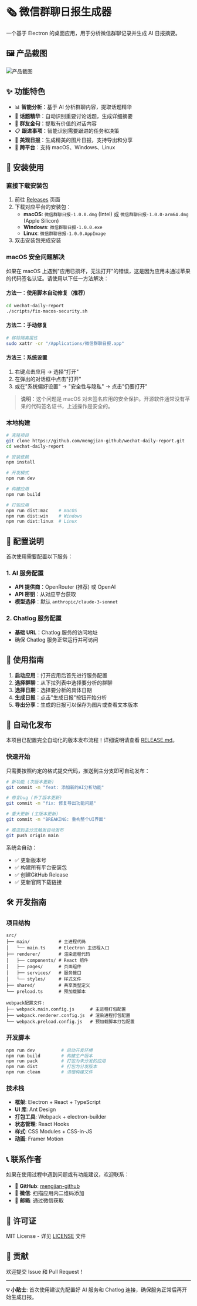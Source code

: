 # 🗞️ 微信群聊日报生成器

一个基于 Electron 的桌面应用，用于分析微信群聊记录并生成 AI 日报摘要。

## 🖼️ 产品截图

![产品截图](public/images/product.png)

## ✨ 功能特色

- 📊 **智能分析**：基于 AI 分析群聊内容，提取话题精华
- 🎯 **话题精华**：自动识别重要讨论话题，生成详细摘要
- 💬 **群友金句**：提取有价值的对话内容
- 📋 **跟进事项**：智能识别需要跟进的任务和决策
- 🎨 **美观日报**：生成精美的图片日报，支持导出和分享
- 📱 **跨平台**：支持 macOS、Windows、Linux

## 🚀 安装使用

### 直接下载安装包

1. 前往 [Releases](https://github.com/mengjian-github/wechat-daily-report/releases) 页面
2. 下载对应平台的安装包：
   - **macOS**: `微信群聊日报-1.0.0.dmg` (Intel) 或 `微信群聊日报-1.0.0-arm64.dmg` (Apple Silicon)
   - **Windows**: `微信群聊日报-1.0.0.exe`
   - **Linux**: `微信群聊日报-1.0.0.AppImage`
3. 双击安装包完成安装

### macOS 安全问题解决

如果在 macOS 上遇到"应用已损坏，无法打开"的错误，这是因为应用未通过苹果的代码签名认证。请使用以下任一方法解决：

#### 方法一：使用脚本自动修复（推荐）

```bash
cd wechat-daily-report
./scripts/fix-macos-security.sh
```

#### 方法二：手动修复

```bash
# 移除隔离属性
sudo xattr -cr "/Applications/微信群聊日报.app"
```

#### 方法三：系统设置

1. 右键点击应用 → 选择"打开"
2. 在弹出的对话框中点击"打开"
3. 或在"系统偏好设置" → "安全性与隐私" → 点击"仍要打开"

> **说明**：这个问题是 macOS 对未签名应用的安全保护。开源软件通常没有苹果的代码签名证书，上述操作是安全的。

### 本地构建

```bash
# 克隆项目
git clone https://github.com/mengjian-github/wechat-daily-report.git
cd wechat-daily-report

# 安装依赖
npm install

# 开发模式
npm run dev

# 构建应用
npm run build

# 打包应用
npm run dist:mac    # macOS
npm run dist:win    # Windows
npm run dist:linux  # Linux
```

## 🔧 配置说明

首次使用需要配置以下服务：

### 1. AI 服务配置
- **API 提供商**：OpenRouter (推荐) 或 OpenAI
- **API 密钥**：从对应平台获取
- **模型选择**：默认 `anthropic/claude-3-sonnet`

### 2. Chatlog 服务配置
- **基础 URL**：Chatlog 服务的访问地址
- 确保 Chatlog 服务正常运行并可访问

## 📖 使用指南

1. **启动应用**：打开应用后首先进行服务配置
2. **选择群聊**：从下拉列表中选择要分析的群聊
3. **选择日期**：选择要分析的具体日期
4. **生成日报**：点击"生成日报"按钮开始分析
5. **导出分享**：生成的日报可以保存为图片或查看文本版本

## 🚀 自动化发布

本项目已配置完全自动化的版本发布流程！详细说明请查看 [RELEASE.md](RELEASE.md)。

### 快速开始
只需要按照约定的格式提交代码，推送到主分支即可自动发布：

```bash
# 新功能 (次版本更新)
git commit -m "feat: 添加新的AI分析功能"

# 修复bug (补丁版本更新)  
git commit -m "fix: 修复导出功能问题"

# 重大更新 (主版本更新)
git commit -m "BREAKING: 重构整个UI界面"

# 推送到主分支触发自动发布
git push origin main
```

系统会自动：
- ✅ 更新版本号
- ✅ 构建所有平台安装包
- ✅ 创建GitHub Release
- ✅ 更新官网下载链接

## 🛠️ 开发指南

### 项目结构

```
src/
├── main/           # 主进程代码
│   └── main.ts     # Electron 主进程入口
├── renderer/       # 渲染进程代码
│   ├── components/ # React 组件
│   ├── pages/      # 页面组件
│   ├── services/   # 服务接口
│   └── styles/     # 样式文件
├── shared/         # 共享类型定义
└── preload.ts      # 预加载脚本

webpack配置文件:
├── webpack.main.config.js      # 主进程打包配置
├── webpack.renderer.config.js  # 渲染进程打包配置
└── webpack.preload.config.js   # 预加载脚本打包配置
```

### 开发脚本

```bash
npm run dev          # 启动开发环境
npm run build        # 构建生产版本
npm run pack         # 打包为未分发的应用
npm run dist         # 打包为分发版本
npm run clean        # 清理构建文件
```

### 技术栈

- **框架**: Electron + React + TypeScript
- **UI 库**: Ant Design
- **打包工具**: Webpack + electron-builder
- **状态管理**: React Hooks
- **样式**: CSS Modules + CSS-in-JS
- **动画**: Framer Motion

## 📞 联系作者

如果在使用过程中遇到问题或有功能建议，欢迎联系：

- 🔗 **GitHub**: [mengjian-github](https://github.com/mengjian-github)
- 💬 **微信**: 扫描应用内二维码添加
- 📧 **邮箱**: 通过微信获取

## 📄 许可证

MIT License - 详见 [LICENSE](LICENSE) 文件

## 🤝 贡献

欢迎提交 Issue 和 Pull Request！

---

**💡 小贴士**: 首次使用建议先配置好 AI 服务和 Chatlog 连接，确保服务正常后再开始生成日报。
